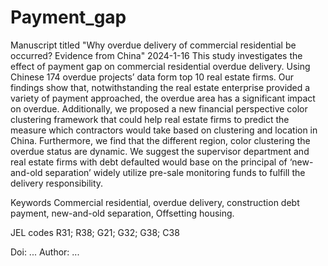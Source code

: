 # Payment_gap
Manuscript titled "Why overdue delivery of commercial residential be occurred? Evidence from China"
2024-1-16
This study investigates the effect of payment gap on commercial residential overdue delivery. Using Chinese 174 overdue projects’ data form top 10 real estate firms.
Our findings show that, notwithstanding the real estate enterprise provided a variety of payment approached, the overdue area has a significant impact on overdue. Additionally, we proposed a new financial perspective color clustering framework that could help real estate firms to predict the measure which contractors would take based on clustering and location in China. Furthermore, we find that the different region, color clustering the overdue status are dynamic. We suggest the supervisor department and real estate firms with debt defaulted would base on the principal of ‘new-and-old separation’ widely utilize pre-sale monitoring funds to fulfill the delivery responsibility.

Keywords
Commercial residential, overdue delivery, construction debt payment, new-and-old separation, Offsetting housing.

JEL codes
R31; R38; G21; G32; G38; C38


Doi: ...
Author: ...
